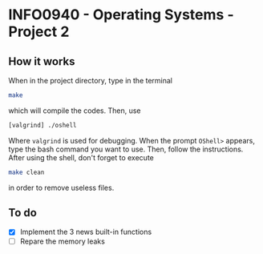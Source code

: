 # INFO0940 - Operating Systems - Project 2

## How it works
When in the project directory, type in the terminal
```bash
make
```
which will compile the codes. Then, use
```bash
[valgrind] ./oshell
```
Where `valgrind` is used for debugging.
When the prompt `OShell>` appears, type the bash command you want to use. Then, follow the instructions.
After using the shell, don't forget to execute
```bash
make clean
```
in order to remove useless files.

## To do
- [X] Implement the 3 news built-in functions
- [ ] Repare the memory leaks
